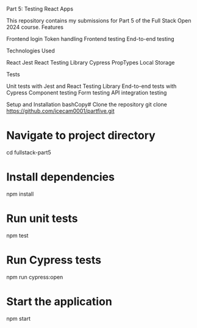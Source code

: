 Part 5: Testing React Apps

This repository contains my submissions for Part 5 of the Full Stack Open 2024 course.
Features

Frontend login
Token handling
Frontend testing
End-to-end testing

Technologies Used

React
Jest
React Testing Library
Cypress
PropTypes
Local Storage

Tests

Unit tests with Jest and React Testing Library
End-to-end tests with Cypress
Component testing
Form testing
API integration testing

Setup and Installation
bashCopy# Clone the repository
git clone https://github.com/icecam0001/partfive.git

# Navigate to project directory
cd fullstack-part5

# Install dependencies
npm install

# Run unit tests
npm test

# Run Cypress tests
npm run cypress:open

# Start the application
npm start
